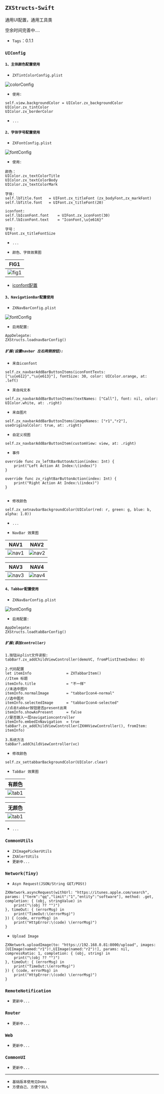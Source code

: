 ## `ZXStructs-Swift`

>
通用UI配置，通用工具类
>
空余时间完善中....

- `Tags`：0.1.1

### `UIConfig`

#### `1、主体颜色配置使用`
- `ZXTintColorConfig.plist`

>
![colorConfig](https://github.com/iFallen/ZXStructs-Swift/raw/master/imgs/colorConfig.png)


- `使用:`

```
self.view.backgroundColor = UIColor.zx_backgroundColor
UIColor.zx_tintColor
UIColor.zx_borderColor
```

- `...`

#### `2、字体字号配置使用`
- `ZXFontConfig.plist`

>
![fontConfig](https://github.com/iFallen/ZXStructs-Swift/raw/master/imgs/fontConfig.png)

- `使用:`

```
颜色：
UIColor.zx_textColorTitle
UIColor.zx_textColorBody	
UIColor.zx_textColorMark

字体:
self.lbTitle.font   = UIFont.zx_titleFont (zx_bodyFont,zx_markFont)
self.lbTitle.font	= UIFont.zx_titleFont(20)

iconfont:
self.lbIconFont.font    = UIFont.zx_iconFont(30)
self.lbIconFont.text    = "IconFont,\u{e616}"

字号：
UIFont.zx_titleFontSize
```

- `...`

- `颜色、字体效果图`


|FIG1|
|--------|
|![fig1](https://github.com/iFallen/ZXStructs-Swift/raw/master/imgs/fig1.png)|


- [iconfont配置](http://www.iconfont.cn/plus/help/detail?helptype=code&spm=a313x.7781069.1998910419.14.1Nl48b)

#### `3、NavigationBar配置使用`
- `ZXNavBarConfig.plist`

>
![fontConfig](https://github.com/iFallen/ZXStructs-Swift/raw/master/imgs/navbarConfig.png)

- `启用配置:`

```
AppDelegate:
ZXStructs.loadnavBarConfig()
```

##### `扩展(设置navbar 左右两侧按钮):`

- `来自iconfont`

```
self.zx_navbarAddBarButtonItems(iconFontTexts: ["\u{e612}","\u{e613}"], fontSize: 30, color: UIColor.orange, at: .left)
```

- `来自纯文本`

```
self.zx_navbarAddBarButtonItems(textNames: ["Call"], font: nil, color: UIColor.white, at: .right)
```

- `来自图片`

```
self.zx_navbarAddBarButtonItems(imageNames: ["r1","r2"], useOriginalColor: true, at: .right)
```

- `自定义视图`

```
self.zx_navbarAddBarButtonItem(customView: view, at: .right)
```

- `事件`

```
override func zx_leftBarButtonAction(index: Int) {
	print("Left Action At Index:\(index)")
}

override func zx_rightBarButtonAction(index: Int) {
	print("Right Action At Index:\(index)")
}
    
```

- `修改颜色`

```
self.zx_setnavbarBackgroundColor(UIColor(red: r, green: g, blue: b, alpha: 1.0))
```

- `...`

- `NavBar 效果图`

|NAV1|NAV2|
|--------|--------|
|![nav1](https://github.com/iFallen/ZXStructs-Swift/raw/master/imgs/nav1.png)|![nav2](https://github.com/iFallen/ZXStructs-Swift/raw/master/imgs/nav2.png)|

|NAV3|NAV4|
|--------|--------|
|![nav3](https://github.com/iFallen/ZXStructs-Swift/raw/master/imgs/nav3.png)|![nav4](https://github.com/iFallen/ZXStructs-Swift/raw/master/imgs/nav4.png)|


#### `4、Tabbar配置使用`
- `ZXNavBarConfig.plist`

>
![fontConfig](https://github.com/iFallen/ZXStructs-Swift/raw/master/imgs/tabbarConfig.png)

- `启用配置:`

```
AppDelegate:
ZXStructs.loadtabBarConfig()
```

##### `扩展(添加controller)`

```
1.按钮从plist文件读取:
tabBar?.zx_addChildViewController(demoVC, fromPlistItemIndex: 0)
```

```
2.代码配置
let itemInfo                = ZXTabbarItem()
//Item 标题
itemInfo.title              = "不一样"
//未选中图片
itemInfo.normalImage        = "tabbarIcon4-normal"
//选中图片
itemInfo.selectedImage      = "tabbarIcon4-selected" 
//点击tabbar按钮是否present出来
itemInfo.showAsPresent      = false
//是否嵌入一层navigationcontroller
itemInfo.embedInNavigation  = true
tabBar?.zx_addChildViewController(ZXHHViewController(), fromItem: itemInfo)
```

```
3.系统方法
tabBar?.addChildViewController(vc)
```

- `修改颜色`

```
self.zx_settabbarBackgroundColor(UIColor.clear)
```

- `TabBar 效果图`

|有颜色|
|----|
|![tab1](https://github.com/iFallen/ZXStructs-Swift/raw/master/imgs/tabbar1.png)|

|无颜色|
|----|
|![tab1](https://github.com/iFallen/ZXStructs-Swift/raw/master/imgs/tabbar2.png)|

- `...`


### `CommonUtils`

- `ZXImagePickerUtils`
- `ZXAlertUtils`
- `更新中...`

### `Network(Tiny)`

- `Asyn Request(JSON/String GET/POSt)`

```
ZXNetwork.asyncRequest(withUrl: "https://itunes.apple.com/search", params: ["term":"qq","limit":"1","entity":"software"], method: .get, completion: { (obj, stringValue) in
    print("\(obj ?? "")")
}, timeOut: { (errorMsg) in
    print("TimeOut:\(errorMsg)")
}) { (code, errorMsg) in
    print("HttpError:\(code) \(errorMsg)")
}
```

- `Upload Image`

```
ZXNetwork.uploadImage(to: "https://192.168.0.81:8000/upload", images: [UIImage(named:"r1")!,UIImage(named:"r2")!], params: nil, compressRatio: 1, completion: { (obj, string) in
    print("\(obj ?? "")")
}, timeOut: { (errorMsg) in
    print("TimeOut:\(errorMsg)")
}) { (code, errorMsg) in
    print("HttpError:\(code) \(errorMsg)")
}
```

### `RemoteNotification`

- `更新中...`

### `Router`

- `更新中...`

### `Web`

- `更新中...`

### `CommonUI`

- `更新中...`

---
>
- `基础版本使用见Demo`
- `方便自己、方便个别人`
